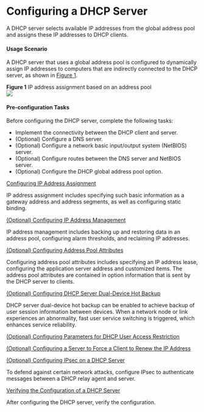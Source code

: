 Configuring a DHCP Server
=========================

A DHCP server selects available IP addresses from the global address pool and assigns these IP addresses to DHCP clients.

#### Usage Scenario

A DHCP server that uses a global address pool is configured to dynamically assign IP addresses to computers that are indirectly connected to the DHCP server, as shown in [Figure 1](#EN-US_TASK_0172364694__fig_dc_vrp_dhcp_server_cfg_001101).

**Figure 1** IP address assignment based on an address pool  
![](images/fig_dc_vrp_dhcp_server_cfg_001101.png)
#### Pre-configuration Tasks

Before configuring the DHCP server, complete the following tasks:

* Implement the connectivity between the DHCP client and server.
* (Optional) Configure a DNS server.
* (Optional) Configure a network basic input/output system (NetBIOS) server.
* (Optional) Configure routes between the DNS server and NetBIOS server.
* (Optional) Configure the DHCP global address pool option.


[Configuring IP Address Assignment](../../../../software/nev8r10_vrpv8r16/user/vrp/dc_vrp_dhcp_server_cfg_0012.html)

IP address assignment includes specifying such basic information as a gateway address and address segments, as well as configuring static binding.

[(Optional) Configuring IP Address Management](../../../../software/nev8r10_vrpv8r16/user/vrp/dc_vrp_dhcp_server_cfg_0013.html)

IP address management includes backing up and restoring data in an address pool, configuring alarm thresholds, and reclaiming IP addresses.

[(Optional) Configuring Address Pool Attributes](../../../../software/nev8r10_vrpv8r16/user/vrp/dc_vrp_dhcp_server_cfg_0014.html)

Configuring address pool attributes includes specifying an IP address lease, configuring the application server address and customized items. The address pool attributes are contained in option information that is sent by the DHCP server to clients.

[(Optional) Configuring DHCP Server Dual-Device Hot Backup](../../../../software/nev8r10_vrpv8r16/user/vrp/dc_vrp_dhcp_server_cfg_0021.html)

DHCP server dual-device hot backup can be enabled to achieve backup of user session information between devices. When a network node or link experiences an abnormality, fast user service switching is triggered, which enhances service reliability.

[(Optional) Configuring Parameters for DHCP User Access Restriction](../../../../software/nev8r10_vrpv8r16/user/vrp/dc_vrp_dhcp_server_cfg_0024.html)



[(Optional) Configuring a Server to Force a Client to Renew the IP Address](../../../../software/nev8r10_vrpv8r16/user/vrp/dc_vrp_dhcp_server_cfg_0025.html)



[(Optional) Configuring IPsec on a DHCP Server](../../../../software/nev8r10_vrpv8r16/user/vrp/dc_vrp_dhcp_server_cfg_0026.html)

To defend against certain network attacks, configure IPsec to authenticate messages between a DHCP relay agent and server.

[Verifying the Configuration of a DHCP Server](../../../../software/nev8r10_vrpv8r16/user/vrp/dc_vrp_dhcp_server_cfg_0015.html)

After configuring the DHCP server, verify the configuration.